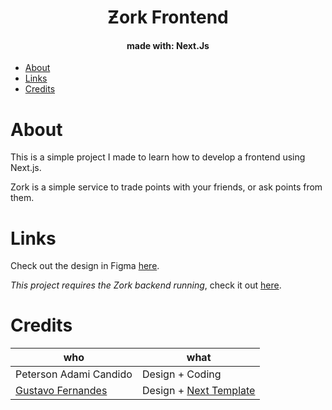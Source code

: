 <h1 align="center">Ƶork Frontend</h1>
<h4 align="center">made with: Next.Js</h4>

- [About](#about)
- [Links](#links)
- [Credits](#credits)

# About

This is a simple project I made to learn how to develop a frontend using Next.js.

Zork is a simple service to trade points with your friends, or ask points from them.

# Links

Check out the design in Figma [here](https://www.figma.com/file/p5LW9AS3alXM9dshGBA7Zk/Zork?node-id=0%3A1).

_This project requires the Zork backend running_, check it out [here](https://github.com/wetrustinprize/zork-backend).

# Credits

| who                                               | what                                                                   |
| ------------------------------------------------- | ---------------------------------------------------------------------- |
| Peterson Adami Candido                            | Design + Coding                                                        |
| [Gustavo Fernandes](https://github.com/nGustavin) | Design + [Next Template](https://github.com/nGustavin/nextjs-template) |
